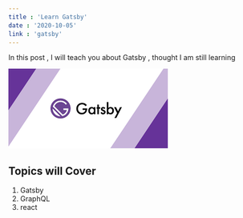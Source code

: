 ```yaml
---
title : 'Learn Gatsby'
date : '2020-10-05'
link : 'gatsby'
---
```


In this post , I will teach you about Gatsby , thought I am still learning

![gatsby](./gatsby.png)

## Topics will Cover

1. Gatsby
2. GraphQL
3. react